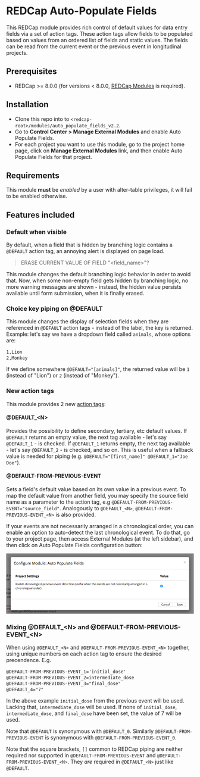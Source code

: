 # REDCap Auto-Populate Fields
This REDCap module provides rich control of default values for data entry fields via a set of action tags. These action tags allow fields to be populated based on values from an ordered list of fields and static values. The fields can be read from the current event or the previous event in longitudinal projects.

## Prerequisites
- REDCap >= 8.0.0 (for versions < 8.0.0, [REDCap Modules](https://github.com/vanderbilt/redcap-external-modules) is required).

## Installation
- Clone this repo into to `<redcap-root>/modules/auto_populate_fields_v2.2`.
- Go to **Control Center > Manage External Modules** and enable Auto Populate Fields.
- For each project you want to use this module, go to the project home page, click on **Manage External Modules** link, and then enable Auto Populate Fields for that project.

## Requirements
This module **must** be _enabled_ by a user with alter-table privileges, it will fail to be enabled otherwise.

## Features included

### Default when visible
By default, when a field that is hidden by branching logic contains a `@DEFAULT` action tag, an annoying alert is displayed on page load.
> ERASE CURRENT VALUE OF FIELD "<field_name>"?

This module changes the default branching logic behavior in order to avoid that. Now, when some non-empty field gets hidden by branching logic, no more warning messages are shown - instead, the hidden value persists available until form submission, when it is finally erased.

### Choice key piping on @DEFAULT
This module changes the display of selection fields when they are referenced in `@DEFAULT` action tags - instead of the label, the key is returned. Example: let's say we have a dropdown field called `animals`, whose options are:
```
1,Lion
2,Monkey
```
If we define somewhere `@DEFAULT="[animals]"`, the returned value will be `1` (instead of "Lion") or `2` (instead of "Monkey").


### New action tags
This module provides 2 new [action tags](https://wiki.chpc.utah.edu/pages/viewpage.action?pageId=595001400):

#### @DEFAULT_\<N\>
Provides the possibility to define secondary, tertiary, etc default values. If `@DEFAULT` returns an empty value, the next tag available - let's say `@DEFAULT_1` - is checked. If `@DEFAULT_1` returns empty, the next tag available - let's say `@DEFAULT_2` - is checked, and so on. This is useful when a fallback value is needed for piping (e.g. `@DEFAULT="[first_name]" @DEFAULT_1="Joe Doe"`).

#### @DEFAULT-FROM-PREVIOUS-EVENT
Sets a field's default value based on its own value in a previous event. To map the default value from another field, you may specify the source field name as a parameter to the action tag, e.g `@DEFAULT-FROM-PREVIOUS-EVENT="source_field"`. Analogously to `@DEFAULT_<N>`, `@DEFAULT-FROM-PREVIOUS-EVENT_<N>` is also provided.

If your events are not necessarily arranged in a chronological order, you can enable an option to auto-detect the last chronological event. To do that, go to your project page, then access External Modules (at the left sidebar), and then click on Auto Populate Fields configuration button:

![Default from previous event configuration](img/default_from_previous_event_config.png)

### Mixing @DEFAULT_\<N\> and @DEFAULT-FROM-PREVIOUS-EVENT_\<N\>

When using `@DEFAULT_<N>` and `@DEFAULT-FROM-PREVIOUS-EVENT_<N>` together, using unique numbers on each action tag to ensure the desired precendence. E.g.

    @DEFAULT-FROM-PREVIOUS-EVENT_1='initial_dose'
    @DEFAULT-FROM-PREVIOUS-EVENT_2=intermediate_dose
    @DEFAULT-FROM-PREVIOUS-EVENT_3="final_dose"
    @DEFAULT_4="7"

In the above example `initial_dose` from the previous event will be used. Lacking that, `intermediate_dose` will be used. If none of `initial_dose`, `intermediate_dose`, and `final_dose` have been set, the value of 7 will be used.

Note that `@DEFAULT` is synonymous with `@DEFAULT_0`.  Similarly `@DEFAULT-FROM-PREVIOUS-EVENT` is synonymous with `@DEFAULT-FROM-PREVIOUS-EVENT_0`.

Note that the square brackets, `[]` common to REDCap piping are neither required nor supported in `@DEFAULT-FROM-PREVIOUS-EVENT` and `@DEFAULT-FROM-PREVIOUS-EVENT_<N>`. They _are_ required in `@DEFAULT_<N>` just like `@DEFAULT`.

